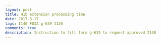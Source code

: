 ```yaml
---
layout: post
title: H1b extension processing time
date: 2017-3-17
tags: I140 FOIA g-639 I130
comments: true
description: Instruction to fill form g-639 to request approved I140
---
```

